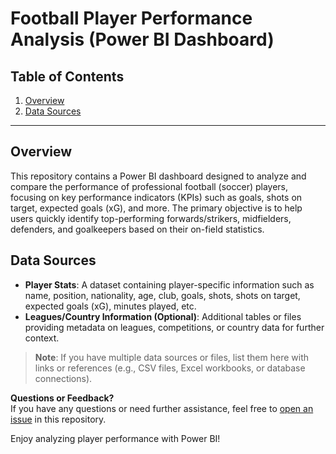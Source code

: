 # Football Player Performance Analysis (Power BI Dashboard)

## Table of Contents
1. [Overview](#overview)
2. [Data Sources](#data-sources)


---

## Overview
This repository contains a Power BI dashboard designed to analyze and compare the performance of professional football (soccer) players, focusing on key performance indicators (KPIs) such as goals, shots on target, expected goals (xG), and more. The primary objective is to help users quickly identify top-performing forwards/strikers, midfielders, defenders, and goalkeepers based on their on-field statistics.

## Data Sources
- **Player Stats**: A dataset containing player-specific information such as name, position, nationality, age, club, goals, shots, shots on target, expected goals (xG), minutes played, etc.
- **Leagues/Country Information (Optional)**: Additional tables or files providing metadata on leagues, competitions, or country data for further context.

> **Note**: If you have multiple data sources or files, list them here with links or references (e.g., CSV files, Excel workbooks, or database connections).


**Questions or Feedback?**  
If you have any questions or need further assistance, feel free to [open an issue](../../issues) in this repository.

Enjoy analyzing player performance with Power BI!
